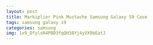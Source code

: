 ```yaml
---
layout: post
title: Markiplier Pink Mustache Samsung Galaxy S9 Case
tags: samsung galaxy s9
categories: samsung
img: 1x9_DfylsR4PBD3fqQH38Yj4yVX9bEatJ
---
```

